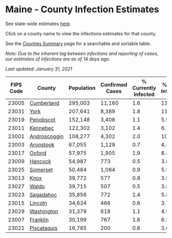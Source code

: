# Maine - County Infection Estimates

See state-wide estimates [here](/infections/us-me).

Click on a county name to view the infections estimates for that county.

See the [Counties Summary](/infections/summary-counties) page for a searchable and sortable table.

*Note: Due to the inherent lag between infections and reporting of cases, our estimates of infections are as of 14 days ago.*

*Last updated: January 31, 2021*

|   FIPS Code |                       County |   Population |   Confirmed Cases |   % Currently Infected |   % Total Infected |
|-------------|------------------------------|--------------|-------------------|------------------------|--------------------|
|       23005 |     [Cumberland](cumberland) |      295,003 |            11,160 |                    1.6 |               11.2 |
|       23031 |                 [York](york) |      207,641 |             8,389 |                    1.8 |               11.0 |
|       23019 |       [Penobscot](penobscot) |      152,148 |             3,408 |                    1.1 |                5.9 |
|       23011 |         [Kennebec](kennebec) |      122,302 |             3,102 |                    1.4 |                6.7 |
|       23001 | [Androscoggin](androscoggin) |      108,277 |             4,302 |                    2.0 |               10.7 |
|       23003 |       [Aroostook](aroostook) |       67,055 |             1,129 |                    0.7 |                4.4 |
|       23017 |             [Oxford](oxford) |       57,975 |             1,905 |                    1.9 |                8.4 |
|       23009 |           [Hancock](hancock) |       54,987 |               773 |                    0.5 |                3.6 |
|       23025 |         [Somerset](somerset) |       50,484 |             1,084 |                    0.9 |                5.5 |
|       23013 |                 [Knox](knox) |       39,772 |               577 |                    0.8 |                3.9 |
|       23027 |               [Waldo](waldo) |       39,715 |               507 |                    0.5 |                3.8 |
|       23023 |       [Sagadahoc](sagadahoc) |       35,856 |               772 |                    1.4 |                5.8 |
|       23015 |           [Lincoln](lincoln) |       34,634 |               468 |                    0.6 |                3.7 |
|       23029 |     [Washington](washington) |       31,379 |               618 |                    1.1 |                4.9 |
|       23007 |         [Franklin](franklin) |       30,199 |               767 |                    1.6 |                6.5 |
|       23021 |   [Piscataquis](piscataquis) |       16,785 |               200 |                    0.6 |                3.0 |